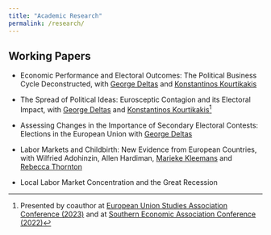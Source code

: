 ```yaml
---
title: "Academic Research"
permalink: /research/
---
```


## Working Papers

- Economic Performance and Electoral Outcomes: The Political Business Cycle Deconstructed, with [George Deltas](http://faculty.las.illinois.edu/deltas/) and [Konstantinos Kourtikakis](https://pol.illinois.edu/directory/profile/kkourtik)

- The Spread of Political Ideas: Eurosceptic Contagion and its Electoral Impact, with [George Deltas](http://faculty.las.illinois.edu/deltas/) and [Konstantinos Kourtikakis](https://pol.illinois.edu/directory/profile/kkourtik)[^1]

[^1]: Presented by coauthor at [European Union Studies Association Conference (2023)](https://www.eustudies.org/conference) and at [Southern Economic Association Conference (2022)](https://www.southerneconomic.org/event/7662b305-ad92-474d-8f2c-bce1240b9858/summary)

- Assessing Changes in the Importance of Secondary Electoral Contests: Elections in the European Union with [George Deltas](http://faculty.las.illinois.edu/deltas/)

- Labor Markets and Childbirth: New Evidence from European Countries, with Wilfried Adohinzin, Allen Hardiman, [Marieke Kleemans](https://sites.google.com/site/mariekekleemans/home?authuser=0) and [Rebecca Thornton](https://www.rebeccathornton.net/) 

- Local Labor Market Concentration and the Great Recession
